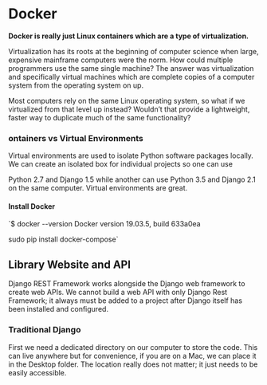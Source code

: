 # Docker  

**Docker is really just Linux containers which are a type of virtualization.**


Virtualization has its roots at the beginning of computer science when 
large, expensive mainframe computers were the norm. How could multiple 
programmers use the same single machine? The answer was virtualization and 
specifically virtual machines which are complete copies of a computer 
system from the operating system on up.


Most computers rely on the same Linux operating system, so what if we 
virtualized from that level up instead? Wouldn’t that provide a 
lightweight, faster way to duplicate much of the same functionality?

### ontainers vs Virtual Environments 

Virtual environments are used to isolate Python software packages locally. 
We can create an isolated box for individual projects so one can use 

Python 2.7 and Django 1.5 while another can use Python 3.5 and Django 2.1 
on the same computer. Virtual environments are great.



#### Install Docker 

`$ docker --version
Docker version 19.03.5, build 633a0ea

sudo pip install docker-compose`


## Library Website and API

Django REST Framework works alongside the Django web framework to create 
web APIs. We cannot build a web API with only Django Rest Framework; it 
always must be added to a project after Django itself has been installed 
and configured.


### Traditional Django
First we need a dedicated directory on our computer to store the code. 
This can live anywhere but for convenience, if you are on a Mac, we can 
place it in the Desktop folder. The location really does not matter; it 
just needs to be easily accessible.

